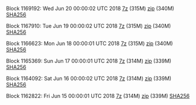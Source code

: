 Block 1169192: Wed Jun 20 00:00:02 UTC 2018 [7z](https://transfer.sh/knehj/bootstrap.dat.20180620.7z) (315M) [zip](https://transfer.sh/t11Mv/bootstrap.dat.20180620.zip) (340M) [SHA256](https://transfer.sh/4aXTf/sha256.txt)

Block 1167910: Tue Jun 19 00:00:02 UTC 2018 [7z](https://transfer.sh/CJDYe/bootstrap.dat.20180619.7z) (315M) [zip](https://transfer.sh/KD161/bootstrap.dat.20180619.zip) (340M) [SHA256](https://transfer.sh/v5jJo/sha256.txt)

Block 1166623: Mon Jun 18 00:00:01 UTC 2018 [7z](https://transfer.sh/os08b/bootstrap.dat.20180618.7z) (315M) [zip](https://transfer.sh/ZhuBe/bootstrap.dat.20180618.zip) (340M) [SHA256](https://transfer.sh/XxyPH/sha256.txt)

Block 1165369: Sun Jun 17 00:00:01 UTC 2018 [7z](https://transfer.sh/uFsw5/bootstrap.dat.20180617.7z) (314M) [zip](https://transfer.sh/hw0NM/bootstrap.dat.20180617.zip) (339M) [SHA256](https://transfer.sh/12kum2/sha256.txt)

Block 1164092: Sat Jun 16 00:00:02 UTC 2018 [7z](https://transfer.sh/xMEX6/bootstrap.dat.20180616.7z) (314M) [zip](https://transfer.sh/eTDBo/bootstrap.dat.20180616.zip) (339M) [SHA256](https://transfer.sh/mDl58/sha256.txt)

Block 1162822: Fri Jun 15 00:00:01 UTC 2018 [7z](https://transfer.sh/AAvZ7/bootstrap.dat.20180615.7z) (314M) [zip](https://transfer.sh/15hF5l/bootstrap.dat.20180615.zip) (339M) [SHA256](https://transfer.sh/Ot7na/sha256.txt)
